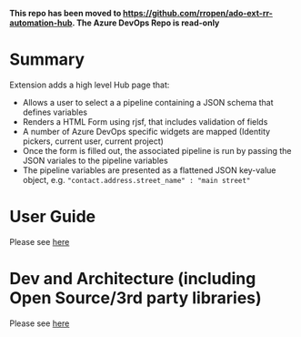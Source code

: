 **This repo has been moved to https://github.com/rropen/ado-ext-rr-automation-hub. The Azure DevOps Repo is read-only** 
# Summary

Extension adds a high level Hub page that:
- Allows a user to select a a pipeline containing a JSON schema that defines variables
- Renders a HTML Form using rjsf, that includes validation of fields
- A number of Azure DevOps specific widgets are mapped (Identity pickers, current user, current project)
- Once the form is filled out, the associated pipeline is run by passing the JSON variales to the pipeline variables 
- The pipeline variables are presented as a flattened JSON key-value object, e.g. `"contact.address.street_name" : "main street"` 

# User Guide

Please see [here](user-guide.md)

# Dev and Architecture (including Open Source/3rd party libraries)

Please see [here](dev-guide.md)
